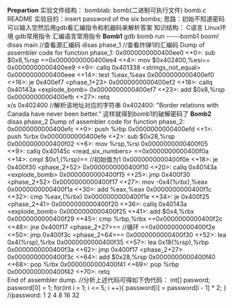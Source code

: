 **Prepartion**
实验文件结构：
bomblab:
	bomb(二进制可执行文件)
	bomb.c
	README
实验目的：insert password of the six bombs;
思路：初始不知道密码可以输入空然后用gdb看汇编指令和机器码来解析答案
知识结构：
	C语言
	Linux环境
	gdb常用指令
	汇编语言常用指令
**Bomb1**
	gdb bomb
	run
	-----bomb1 boom!
	disas main  //查看源汇编码
	disas phase_1 //查看炸弹1的汇编码
		Dump of assembler code for function phase_1:
		   0x0000000000400ee0 <+0>:     sub    $0x8,%rsp
		   ==0x0000000000400ee4 <+4>:     mov    $0x402400,%esi==
		   0x0000000000400ee9 <+9>:     callq  0x401338 <strings_not_equal>
		   0x0000000000400eee <+14>:    test   %eax,%eax
		   0x0000000000400ef0 <+16>:    je     0x400ef7 <phase_1+23>
		   0x0000000000400ef2 <+18>:    callq  0x40143a <explode_bomb>
		   0x0000000000400ef7 <+23>:    add    $0x8,%rsp
		   0x0000000000400efb <+27>:    retq   
	x/s 0x402400 //解析该地址对应的字符串
		0x402400:       "Border relations with Canada have never been better."
	这样就得到bomb1的破解密码了
**Bomb2**
	disas phase_2
		Dump of assembler code for function phase_2:
		   0x0000000000400efc <+0>:     push   %rbp
		   0x0000000000400efd <+1>:     push   %rbx
		   0x0000000000400efe <+2>:     sub    $0x28,%rsp
		   0x0000000000400f02 <+6>:     mov    %rsp,%rsi
		   0x0000000000400f05 <+9>:     callq  0x40145c <read_six_numbers>
		   ==0x0000000000400f0a <+14>:    cmpl   $0x1,(%rsp)== //初始值为1
		   0x0000000000400f0e <+18>:    je     0x400f30 <phase_2+52>
		   0x0000000000400f10 <+20>:    callq  0x40143a <explode_bomb>
		   0x0000000000400f15 <+25>:    jmp    0x400f30 <phase_2+52>
		   0x0000000000400f17 <+27>:    mov    -0x4(%rbx),%eax
		   0x0000000000400f1a <+30>:    add    %eax,%eax
		   0x0000000000400f1c <+32>:    cmp    %eax,(%rbx)
		   0x0000000000400f1e <+34>:    je     0x400f25 <phase_2+41>
		   0x0000000000400f20 <+36>:    callq  0x40143a <explode_bomb>
		   0x0000000000400f25 <+41>:    add    $0x4,%rbx
		   0x0000000000400f29 <+45>:    cmp    %rbp,%rbx
		   ==0x0000000000400f2c <+48>:    jne    0x400f17 <phase_2+27>==  //循环
		   ==0x0000000000400f2e <+50>:    jmp    0x400f3c <phase_2+64>==
		   0x0000000000400f30 <+52>:    lea    0x4(%rsp),%rbx
		   0x0000000000400f35 <+57>:    lea    0x18(%rsp),%rbp
		   0x0000000000400f3a <+62>:    jmp    0x400f17 <phase_2+27>
		   0x0000000000400f3c <+64>:    add    $0x28,%rsp
		   0x0000000000400f40 <+68>:    pop    %rbx
		   0x0000000000400f41 <+69>:    pop    %rbp
		   0x0000000000400f42 <+70>:    retq   
		End of assembler dump.
	//分析上述代码可得如下伪代码：
	int[] pasword;
	pasword[0] = 1;
	for(int i = 1; i <= 5; i ++){
		password[i] = password[i - 1] * 2;
	}
	//password: 1 2 4 8 16 32